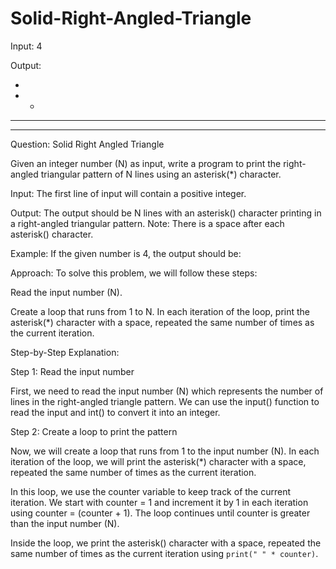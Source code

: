# Solid-Right-Angled-Triangle

Input: 4 

Output:

*

* *
  
* * *

* * * *

Question: Solid Right Angled Triangle

Given an integer number (N) as input, write a program to print the right-angled triangular pattern of N lines using an asterisk(*) character.

Input: The first line of input will contain a positive integer.

Output: The output should be N lines with an asterisk() character printing in a right-angled triangular pattern. Note: There is a space after each asterisk() character.

Example: If the given number is 4, the output should be:

Approach:
To solve this problem, we will follow these steps:

Read the input number (N).

Create a loop that runs from 1 to N.
In each iteration of the loop, print the asterisk(*) character with a space, repeated the same number of times as the current iteration.

Step-by-Step Explanation:

Step 1: Read the input number

First, we need to read the input number (N) which represents the number of lines in the right-angled triangle pattern. We can use the input() function to read the input and int() to convert it into an integer.

Step 2: Create a loop to print the pattern

Now, we will create a loop that runs from 1 to the input number (N). In each iteration of the loop, we will print the asterisk(*) character with a space, repeated the same number of times as the current iteration.

In this loop, we use the counter variable to keep track of the current iteration. We start with counter = 1 and increment it by 1 in each iteration using counter = (counter + 1). The loop continues until counter is greater than the input number (N).

Inside the loop, we print the asterisk() character with a space, repeated the same number of times as the current iteration using `print(" " * counter)`.
